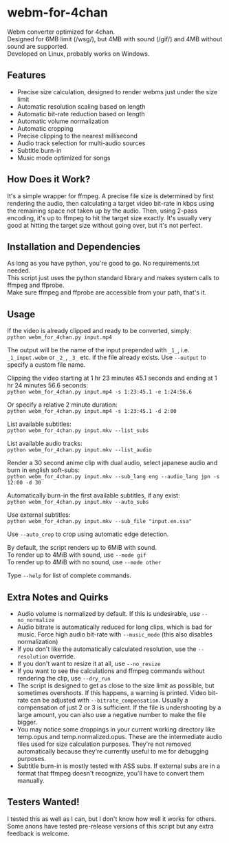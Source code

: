 # webm-for-4chan
Webm converter optimized for 4chan.\
Designed for 6MB limit (/wsg/), but 4MB with sound (/gif/) and 4MB without sound are supported.\
Developed on Linux, probably works on Windows.

## Features
- Precise size calculation, designed to render webms just under the size limit
- Automatic resolution scaling based on length
- Automatic bit-rate reduction based on length
- Automatic volume normalization
- Automatic cropping
- Precise clipping to the nearest millisecond
- Audio track selection for multi-audio sources
- Subtitle burn-in
- Music mode optimized for songs

## How Does it Work?
It's a simple wrapper for ffmpeg. A precise file size is determined by first rendering the audio, then calculating a target video bit-rate in kbps using the remaining space not taken up by the audio. Then, using 2-pass encoding, it's up to ffmpeg to hit the target size exactly. It's usually very good at hitting the target size without going over, but it's not perfect.

## Installation and Dependencies
As long as you have python, you're good to go. No requirements.txt needed.\
This script just uses the python standard library and makes system calls to ffmpeg and ffprobe.\
Make sure ffmpeg and ffprobe are accessible from your path, that's it.

## Usage
If the video is already clipped and ready to be converted, simply:\
`python webm_for_4chan.py input.mp4`

The output will be the name of the input prepended with `_1_`, i.e. `_1_input.webm` or `_2_`, `_3_` etc. if the file already exists.
Use `--output` to specify a custom file name.

Clipping the video starting at 1 hr 23 minutes 45.1 seconds and ending at 1 hr 24 minutes 56.6 seconds:\
`python webm_for_4chan.py input.mp4 -s 1:23:45.1 -e 1:24:56.6`

Or specify a relative 2 minute duration:\
`python webm_for_4chan.py input.mp4 -s 1:23:45.1 -d 2:00`

List available subtitles:\
`python webm_for_4chan.py input.mkv --list_subs`

List available audio tracks:\
`python webm_for_4chan.py input.mkv --list_audio`

Render a 30 second anime clip with dual audio, select japanese audio and burn in english soft-subs:\
`python webm_for_4chan.py input.mkv --sub_lang eng --audio_lang jpn -s 12:00 -d 30`

Automatically burn-in the first available subtitles, if any exist:\
`python webm_for_4chan.py input.mkv --auto_subs`

Use external subtitles:\
`python webm_for_4chan.py input.mkv --sub_file "input.en.ssa"`

Use `--auto_crop` to crop using automatic edge detection.

By default, the script renders up to 6MiB with sound.\
To render up to 4MiB with sound, use `--mode gif`\
To render up to 4MiB with no sound, use `--mode other`

Type `--help` for list of complete commands.

## Extra Notes and Quirks
- Audio volume is normalized by default. If this is undesirable, use `--no_normalize`
- Audio bitrate is automatically reduced for long clips, which is bad for music. Force high audio bit-rate with `--music_mode` (this also disables normalization)
- If you don't like the automatically calculated resolution, use the `--resolution` override.
- If you don't want to resize it at all, use `--no_resize`
- If you want to see the calculations and ffmpeg commands without rendering the clip, use `--dry_run`
- The script is designed to get as close to the size limit as possible, but sometimes overshoots. If this happens, a warning is printed. Video bit-rate can be adjusted with `--bitrate_compensation`. Usually a compensation of just 2 or 3 is sufficient. If the file is undershooting by a large amount, you can also use a negative number to make the file bigger.
- You may notice some droppings in your current working directory like temp.opus and temp.normalized.opus. These are the intermediate audio files used for size calculation purposes. They're not removed automatically because they're currently useful to me for debugging purposes.
- Subtitle burn-in is mostly tested with ASS subs. If external subs are in a format that ffmpeg doesn't recognize, you'll have to convert them manually.

## Testers Wanted!
I tested this as well as I can, but I don't know how well it works for others. Some anons have tested pre-release versions of this script but any extra feedback is welcome.